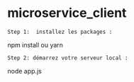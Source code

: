 # microservice_client

```
Step 1:  installez les packages :
```
npm install ou yarn
```
Step 2: démarrez votre serveur local :
```
node app.js
```
